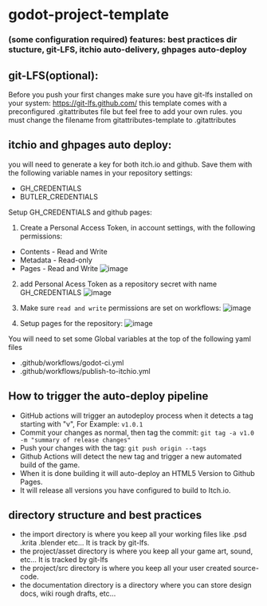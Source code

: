 # godot-project-template
### (some configuration required) features: best practices dir stucture, git-LFS, itchio auto-delivery, ghpages auto-deploy

## git-LFS(optional):
Before you push your first changes make sure you have git-lfs installed on your system:
https://git-lfs.github.com/
this template comes with a preconfigured .gitattributes file but feel free to add your own rules.
you must change the filename from gitattributes-template to .gitattributes

## itchio and ghpages auto deploy:
you will need to generate a key for both itch.io and github.
Save them with the following variable names in your repository settings:
* GH_CREDENTIALS
* BUTLER_CREDENTIALS


Setup GH_CREDENTIALS and github pages:
1) Create a Personal Access Token, in account settings, with the following permissions:
  * Contents - Read and Write
  * Metadata - Read-only
  * Pages - Read and Write
![image](https://github.com/loteque/godot-project-template/assets/69282314/7738951b-62d8-4cf2-9d2a-a7c79069109d)


2) add Personal Acess Token as a repository secret with name GH_CREDENTIALS
![image](https://user-images.githubusercontent.com/69282314/184680197-b607040d-7a3a-4b8a-bb3d-d670d9d0d933.png)


3) Make sure `read and write` permissions are set on workflows:
![image](https://github.com/loteque/godot-project-template/assets/69282314/7e41b9a3-d075-4689-b6bb-7893e3e88eee)


4) Setup pages for the repository:
![image](https://github.com/loteque/godot-project-template/assets/69282314/9d1c1f01-9047-468e-8d14-e43169b4f410)


You will need to set some Global variables at the top of the following yaml files
* .github/workflows/godot-ci.yml 
* .github/workflows/publish-to-itchio.yml

## How to trigger the auto-deploy pipeline
* GitHub actions will trigger an autodeploy process when it detects a tag starting with "v", For Example: ```v1.0.1```
* Commit your changes as normal, then tag the commit: ```git tag -a v1.0 -m "summary of release changes"```
* Push your changes with the tag: ```git push origin --tags```
* Github Actions will detect the new tag and trigger a new automated build of the game. 
* When it is done building it will auto-deploy an HTML5 Version to Github Pages.
* It will release all versions you have configured to build to Itch.io.

## directory structure and best practices
* the import directory is where you keep all your working files like .psd .krita .blender etc... It is track by git-lfs.
* the project/asset directory is where you keep all your game art, sound, etc... It is tracked by git-lfs
* the project/src directory is where you keep all your user created source-code.
* the documentation directory is a directory where you can store design docs, wiki rough drafts, etc...
